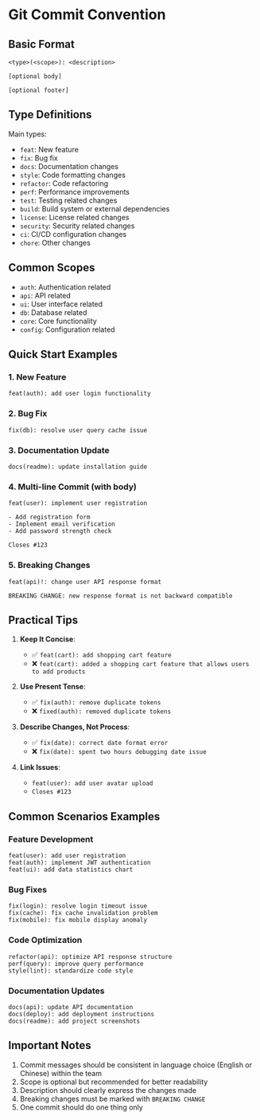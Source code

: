 # Git Commit Convention

## Basic Format

```
<type>(<scope>): <description>

[optional body]

[optional footer]
```

## Type Definitions

Main types:
- `feat`: New feature
- `fix`: Bug fix
- `docs`: Documentation changes
- `style`: Code formatting changes
- `refactor`: Code refactoring
- `perf`: Performance improvements
- `test`: Testing related changes
- `build`: Build system or external dependencies
- `license`: License related changes
- `security`: Security related changes
- `ci`: CI/CD configuration changes
- `chore`: Other changes

## Common Scopes

- `auth`: Authentication related
- `api`: API related
- `ui`: User interface related
- `db`: Database related
- `core`: Core functionality
- `config`: Configuration related

## Quick Start Examples

### 1. New Feature
```
feat(auth): add user login functionality
```

### 2. Bug Fix
```
fix(db): resolve user query cache issue
```

### 3. Documentation Update
```
docs(readme): update installation guide
```

### 4. Multi-line Commit (with body)
```
feat(user): implement user registration

- Add registration form
- Implement email verification
- Add password strength check

Closes #123
```

### 5. Breaking Changes
```
feat(api)!: change user API response format

BREAKING CHANGE: new response format is not backward compatible
```

## Practical Tips

1. **Keep It Concise**:
   - ✅ `feat(cart): add shopping cart feature`
   - ❌ `feat(cart): added a shopping cart feature that allows users to add products`

2. **Use Present Tense**:
   - ✅ `fix(auth): remove duplicate tokens`
   - ❌ `fixed(auth): removed duplicate tokens`

3. **Describe Changes, Not Process**:
   - ✅ `fix(date): correct date format error`
   - ❌ `fix(date): spent two hours debugging date issue`

4. **Link Issues**:
   - `feat(user): add user avatar upload`
   - `Closes #123`

## Common Scenarios Examples

### Feature Development
```
feat(user): add user registration
feat(auth): implement JWT authentication
feat(ui): add data statistics chart
```

### Bug Fixes
```
fix(login): resolve login timeout issue
fix(cache): fix cache invalidation problem
fix(mobile): fix mobile display anomaly
```

### Code Optimization
```
refactor(api): optimize API response structure
perf(query): improve query performance
style(lint): standardize code style
```

### Documentation Updates
```
docs(api): update API documentation
docs(deploy): add deployment instructions
docs(readme): add project screenshots
```

## Important Notes

1. Commit messages should be consistent in language choice (English or Chinese) within the team
2. Scope is optional but recommended for better readability
3. Description should clearly express the changes made
4. Breaking changes must be marked with `BREAKING CHANGE`
5. One commit should do one thing only
